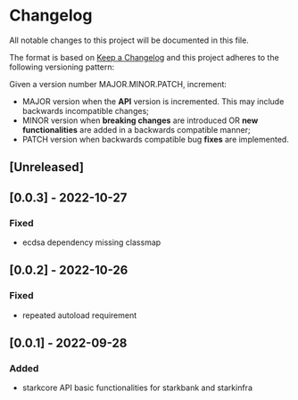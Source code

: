 # Changelog

All notable changes to this project will be documented in this file.

The format is based on [Keep a Changelog](https://keepachangelog.com/en/1.0.0/)
and this project adheres to the following versioning pattern:

Given a version number MAJOR.MINOR.PATCH, increment:

- MAJOR version when the **API** version is incremented. This may include backwards incompatible changes;
- MINOR version when **breaking changes** are introduced OR **new functionalities** are added in a backwards compatible manner;
- PATCH version when backwards compatible bug **fixes** are implemented.


## [Unreleased]

## [0.0.3] - 2022-10-27
### Fixed
- ecdsa dependency missing classmap

## [0.0.2] - 2022-10-26
### Fixed
- repeated autoload requirement

## [0.0.1] - 2022-09-28
### Added
- starkcore API basic functionalities for starkbank and starkinfra 
